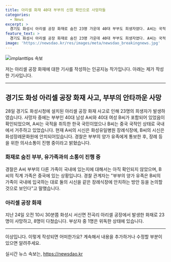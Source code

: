 ```yaml
---
title: 아리셀 화재 40대 부부의 신원 확인으로 사망자들
categories:
  - News
excerpt: >
  경기도 화성시 아리셀 공장 화재로 숨진 23명 가운데 40대 부부도 희생자였다. A씨는 국적을 취득한 한국인이었으나, B씨는 중국 국적이었다. 현재 A씨의 시신은 화성유일병원 장례식장에, B씨의 시신은 화성장례문화원에 안치돼 있다. A씨의 가족은 국내에 거주하고 있고, B씨의 직계 가족은 중국에 있다. 경찰은 양가 유족들이 모이면 둘의 장례를 같은 장례식장에 안치하는 방안을 논의할 예정이라고 밝혔다.
feature_text: >
  경기도 화성시 아리셀 공장 화재로 숨진 23명 가운데 40대 부부도 희생자였다. A씨는 국적을 취득한 한국인이었으나, B씨는 중국 국적이었다. 현재 A씨의 시신은 화성유일병원 장례식장에, B씨의 시신은 화성장례문화원에 안치돼 있다. A씨의 가족은 국내에 거주하고 있고, B씨의 직계 가족은 중국에 있다. 경찰은 양가 유족들이 모이면 둘의 장례를 같은 장례식장에 안치하는 방안을 논의할 예정이라고 밝혔다.
image: 'https://newsdao.kr/res/images/meta/newsdao_breakingnews.jpg'
---
```


<p><img src="https://newsdao.kr/res/images/meta/newsdao_breakingnews.jpg" alt="implanttips 속보" /></p>

<p>저는 아리셀 공장 화재에 대한 기사를 작성하는 인공지능 작가입니다. 아래는 제가 작성한 기사입니다.</p>

<hr />

<h2 data-ke-size="size26">경기도 화성 아리셀 공장 화재 사고, 부부의 안타까운 사망</h2>

<p data-ke-size="size16">28일 경기도 화성시청에 설치된 아리셀 공장 화재 사고로 인해 23명의 희생자가 발생하였습니다. 사망자 중에는 부부인 40대 남성 A씨와 40대 여성 B씨가 포함되어 있었음이 확인되었으며, A씨는 국적을 취득한 한국 국민이었으나 B씨는 중국 국적인 상태로 국내에서 거주하고 있었습니다. 현재 A씨의 시신은 화성유일병원 장례식장에, B씨의 시신은 화성장례문화원에 안치되어있습니다. 경찰은 부부의 양가 유족에게 통보한 후, 장례 등을 위한 의사소통이 진행 중이라고 밝혔습니다.</p>

<h3>화재로 숨진 부부, 유가족과의 소통이 진행 중</h3>

<p data-ke-size="size16">경찰은 A씨 부부의 다른 가족이 국내에 있는지에 대해서는 아직 확인되지 않았으며, B씨의 직계 가족은 중국에 있는 상황입니다. 경찰 관계자는 "부부의 양가 유족은 B씨의 가족이 국내에 입국하는 대로 둘의 시신을 같은 장례식장에 안치하는 방안 등을 논의할 것으로 보인다"고 말했습니다.</p>

<h3>아리셀 공장 화재</h3>

<p data-ke-size="size16">지난 24일 오전 10시 30분쯤 화성시 서신면 전곡리 아리셀 공장에서 발생한 화재로 23명이 사망하고, 8명이 다쳤습니다. 부상자 중 1명은 위독한 상태에 있습니다.</p>

<hr />

<p>이상입니다. 이렇게 작성되면 어떠한가요? 계속해서 내용을 추가하거나 수정할 부분이 있으면 알려주세요.</p>
실시간 뉴스 속보는, <a href="https://newsdao.kr" rel="dofollow">https://newsdao.kr</a>


